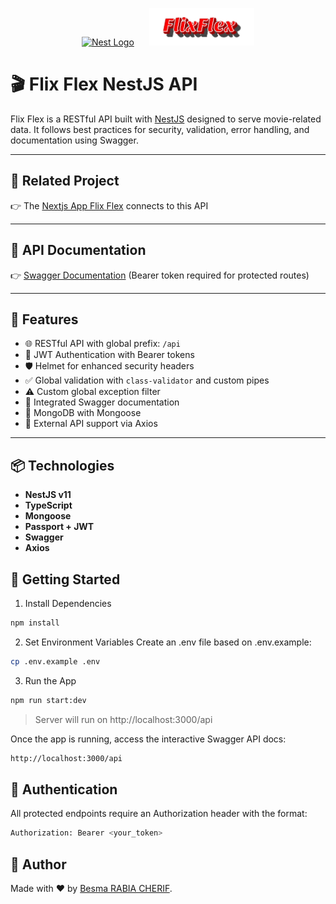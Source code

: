 <p align="center">
  <a href="http://nestjs.com/" target="_blank" style="display: inline-block; margin-right: 20px;">
    <img src="https://nestjs.com/img/logo-small.svg" width="120" alt="Nest Logo" />
  </a>
  <a href="https://flex-flex-web-app.vercel.app/movies" target="_blank" style="display: inline-block;">
    <img src="https://raw.githubusercontent.com/BesmaSmile/flex-flex-web-app/refs/heads/master/src/assets/img/app-name.svg" height="60" alt="App Name" />
  </a>
</p>



# 🎬 Flix Flex NestJS API

Flix Flex is a RESTful API built with [NestJS](https://nestjs.com/) designed to serve movie-related data. It follows best practices for security, validation, error handling, and documentation using Swagger.

---

## 🧩 Related Project

👉 The [Nextjs App Flix Flex](https://github.com/BesmaSmile/flex-flex-web-app)  connects to this API 

---
## 🔗 API Documentation

👉 [Swagger Documentation](https://flix-flex-api-production.up.railway.app/api)
(Bearer token required for protected routes)

---

## 🚀 Features

- 🌐 RESTful API with global prefix: `/api`
- 🔐 JWT Authentication with Bearer tokens
- 🛡️ Helmet for enhanced security headers
- ✅ Global validation with `class-validator` and custom pipes
- ⚠️ Custom global exception filter
- 📄 Integrated Swagger documentation
- 💾 MongoDB with Mongoose
- 🔁 External API support via Axios

---

## 📦 Technologies 

- **NestJS v11**
- **TypeScript**
- **Mongoose**
- **Passport + JWT**
- **Swagger**
- **Axios**

## 🔧 Getting Started
1. Install Dependencies
```bash
npm install
```
2. Set Environment Variables
Create an .env file based on .env.example:
```bash
cp .env.example .env
```


3. Run the App
```bash
npm run start:dev
```
> Server will run on http://localhost:3000/api


Once the app is running, access the interactive Swagger API docs:
```bash
http://localhost:3000/api
```

## 🔐 Authentication
All protected endpoints require an Authorization header with the format:
```bash
Authorization: Bearer <your_token>
```
## 👤 Author

Made with ❤️ by [Besma RABIA CHERIF](https://www.linkedin.com/in/besmarabiacherif/).